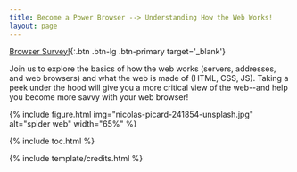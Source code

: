 ```yaml
---
title: Become a Power Browser --> Understanding How the Web Works!
layout: page
---
```


[Browser Survey!](https://forms.gle/KdAGvQfaUez2NMBr8){:.btn .btn-lg .btn-primary target='_blank'}

Join us to explore the basics of how the web works (servers, addresses, and web browsers) and what the web is made of (HTML, CSS, JS). 
Taking a peek under the hood will give you a more critical view of the web--and help you become more savvy with your web browser!

{% include figure.html img="nicolas-picard-241854-unsplash.jpg" alt="spider web" width="65%" %}

{% include toc.html %}

{% include template/credits.html %}
